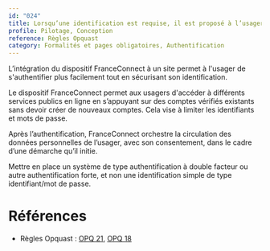 ```yaml
---
id: "024"
title: Lorsqu’une identification est requise, il est proposé à l’usager de s'authentifier via FranceConnect
profile: Pilotage, Conception
reference: Règles Opquast
category: Formalités et pages obligatoires, Authentification
---
```


L’intégration du dispositif FranceConnect à un site permet à l'usager de s'authentifier plus facilement tout en sécurisant son identification.

Le dispositif FranceConnect permet aux usagers d'accéder à différents services publics en ligne en s’appuyant sur des comptes vérifiés existants sans devoir créer de nouveaux comptes. Cela vise à limiter les identifiants et mots de passe.

Après l’authentification, FranceConnect orchestre la circulation des données personnelles de l’usager, avec son consentement, dans le cadre d’une démarche qu’il initie.

Mettre en place un système de type authentification à double facteur ou autre authentification forte, et non une identification simple de type identifiant/mot de passe.

# Références

* Règles Opquast : [OPQ 21](https://checklists.opquast.com/fr/assurance-qualite-web/la-connexion-a-tous-les-services-proposes-est-possible-avec-les-memes-identifiants), [OPQ 18](https://checklists.opquast.com/fr/assurance-qualite-web/le-site-propose-un-mecanisme-de-prevention-des-usurpations-de-compte-ou-didentite)
